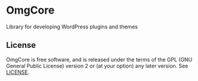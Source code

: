 # OmgCore

Library for developing WordPress plugins and themes

## License
OmgCore is free software, and is released under the terms of the GPL (GNU General Public License) version 2 or (at your option) any later version. See [LICENSE](https://github.com/omgpress/omgcore/blob/main/license.txt).
